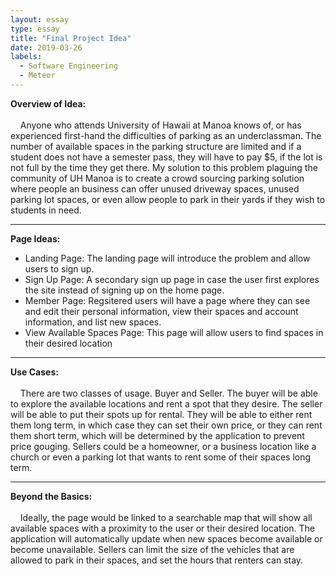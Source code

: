 ```yaml
---
layout: essay
type: essay
title: "Final Project Idea"
date: 2019-03-26
labels:
  - Software Engineering
  - Meteor
---
```


<b>Overview of Idea:</b><br/><br/>
&nbsp;&nbsp;&nbsp;&nbsp;Anyone who attends University of Hawaii at Manoa knows of, or has experienced first-hand the difficulties of parking as an underclassman.  The number of available spaces in the parking structure are limited and if a student does not have a semester pass, they will have to pay $5, if the lot is not full by the time they get there.  My solution to this problem plaguing the community of UH Manoa is to create a crowd sourcing parking solution where people an business can offer unused driveway spaces, unused parking lot spaces, or even allow people to park in their yards if they wish to students in need.<hr/>
<b>Page Ideas:</b>
<ul>
  <li>Landing Page:  The landing page will introduce the problem and allow users to sign up.</li>
  <li>Sign Up Page:  A secondary sign up page in case the user first explores the site instead of signing up on the home page.</li>
  <li>Member Page:  Regsitered users will have a page where they can see and edit their personal information, view their spaces and account information, and list new spaces.</li>
  <li>View Available Spaces Page:  This page will allow users to find spaces in their desired location</li>
</ul>
<hr/>
<b>Use Cases:</b><br/><br/>
&nbsp;&nbsp;&nbsp;&nbsp;There are two classes of usage.  Buyer and Seller.  The buyer will be able to explore the available locations and rent a spot that they desire.  The seller will be able to put their spots up for rental.  They will be able to either rent them long term, in which case they can set their own price, or they can rent them short term, which will be determined by the application to prevent price gouging.  Sellers could be a homeowner, or a business location like a church or even a parking lot that wants to rent some of their spaces long term.<hr>
<b>Beyond the Basics:</b><br/><br/>
&nbsp;&nbsp;&nbsp;&nbsp;Ideally, the page would be linked to a searchable map that will show all available spaces with a proximity to the user or their desired location.  The application will automatically update when new spaces become available or become unavailable.  Sellers can limit the size of the vehicles that are allowed to park in their spaces, and set the hours that renters can stay.
